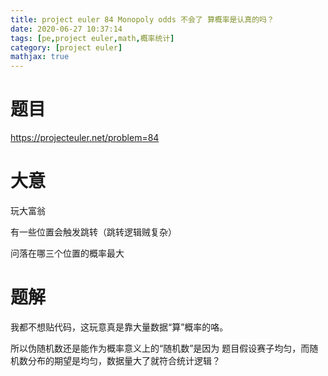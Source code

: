 ```yaml
---
title: project euler 84 Monopoly odds 不会了 算概率是认真的吗？
date: 2020-06-27 10:37:14
tags: [pe,project euler,math,概率统计]
category: [project euler]
mathjax: true
---
```


# 题目

https://projecteuler.net/problem=84

# 大意

玩大富翁

有一些位置会触发跳转（跳转逻辑贼复杂）

问落在哪三个位置的概率最大

# 题解

我都不想贴代码，这玩意真是靠大量数据“算”概率的咯。

所以伪随机数还是能作为概率意义上的“随机数”是因为 题目假设赛子均匀，而随机数分布的期望是均匀，数据量大了就符合统计逻辑？

